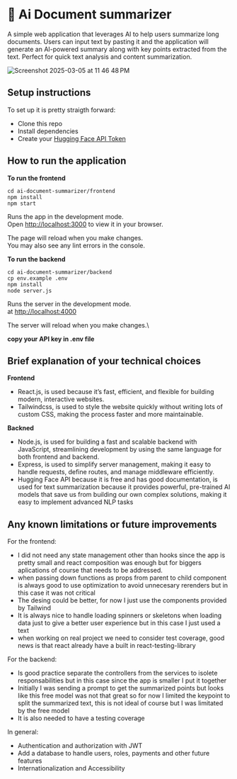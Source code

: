 # 🤖 Ai Document summarizer
A simple web application that leverages AI to help users summarize long documents. Users can input text by pasting it and the application will generate an AI-powered summary along with key points extracted from the text. Perfect for quick text analysis and content summarization.

![Screenshot 2025-03-05 at 11 46 48 PM](https://github.com/user-attachments/assets/06aa03fc-b611-42bc-8326-381493cad226)


## Setup instructions

To set up it is pretty straigth forward:

- Clone this repo
- Install dependencies
- Create your [Hugging Face API Token](https://huggingface.co/docs)

## How to run the application

**To run the frontend**
```
cd ai-document-summarizer/frontend
npm install
npm start
```
Runs the app in the development mode.\
Open [http://localhost:3000](http://localhost:3000) to view it in your browser.

The page will reload when you make changes.\
You may also see any lint errors in the console.

**To run the backend**
```
cd ai-document-summarizer/backend
cp env.example .env 
npm install
node server.js
```

Runs the server in the development mode.\
at [http://localhost:4000](http://localhost:4000)

The server will reload when you make changes.\

**copy your API key in .env file**

## Brief explanation of your technical choices

**Frontend**
- React.js, is used because it’s fast, efficient, and flexible for building modern, interactive websites.
- Tailwindcss, is used to style the website quickly without writing lots of custom CSS, making the process faster and more maintainable.

**Backned**
- Node.js, is used for building a fast and scalable backend with JavaScript, streamlining development by using the same language for both frontend and backend.
- Express, is used to simplify server management, making it easy to handle requests, define routes, and manage middleware efficiently.
- Hugging Face API because it is free and has good documentation, is used for text summarization because it provides powerful, pre-trained AI models that save us from building our own complex solutions, making it easy to implement advanced NLP tasks

## Any known limitations or future improvements

For the frontend:
- I did not need any state management other than hooks since the app is pretty small and react composition was enough but for biggers aplications of course that needs to be addressed.
- when passing down functions as props from parent to child component is always good to use optimization to avoid unnecesary rerenders but in this case it was not critical
- The desing could be better, for now I just use the components provided by Tailwind
- It is always nice to handle loading spinners or skeletons when loading data just to give a better user experience but in this case I just used a text
- when working on real project we need to consider test coverage, good news is that react already have a built in react-testing-library

For the backend:
- Is good practice separate the controllers from the services to isolete responsabilities but in this case since the app is smaller I put it together
- Initially I was sending a prompt to get the summarized points but looks like this free model was not that great so for now I limited the keypoint to split the summarized text, this is not ideal of course but I was limitated by the free model
- It is also needed to have a testing coverage

In general:
- Authentication and authorization with JWT
- Add a database to handle users, roles, payments and other future features
- Internationalization and Accessibility 


